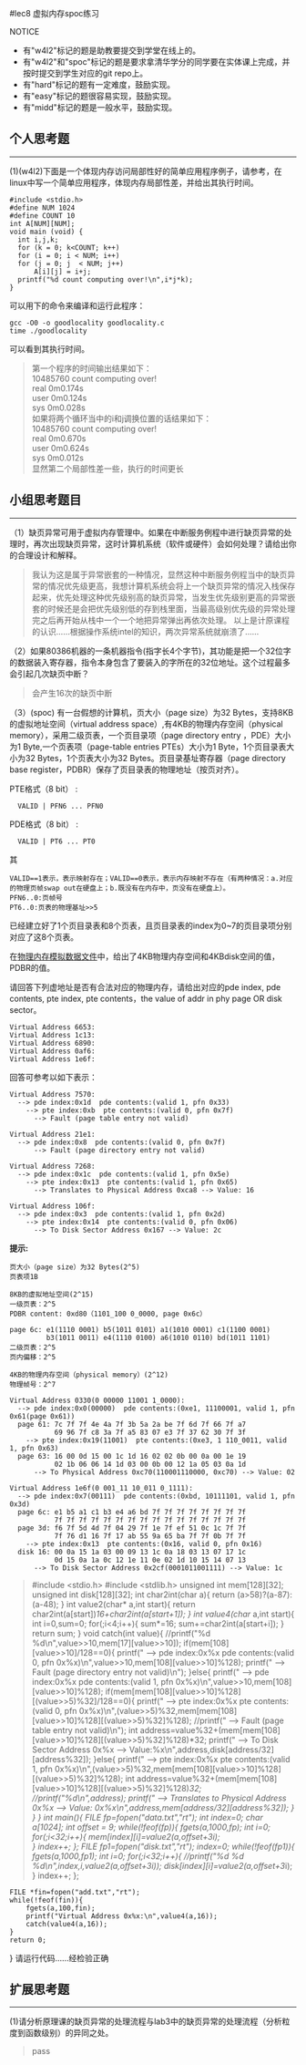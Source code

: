 #lec8 虚拟内存spoc练习


NOTICE
- 有"w4l2"标记的题是助教要提交到学堂在线上的。
- 有"w4l2"和"spoc"标记的题是要求拿清华学分的同学要在实体课上完成，并按时提交到学生对应的git repo上。
- 有"hard"标记的题有一定难度，鼓励实现。
- 有"easy"标记的题很容易实现，鼓励实现。
- 有"midd"标记的题是一般水平，鼓励实现。


## 个人思考题
---
(1)(w4l2)下面是一个体现内存访问局部性好的简单应用程序例子，请参考，在linux中写一个简单应用程序，体现内存局部性差，并给出其执行时间。
```
#include <stdio.h>
#define NUM 1024
#define COUNT 10
int A[NUM][NUM];
void main (void) {
  int i,j,k;
  for (k = 0; k<COUNT; k++)
  for (i = 0; i < NUM; i++)
  for (j = 0; j	 < NUM; j++)
      A[i][j] = i+j;
  printf("%d count computing over!\n",i*j*k);
}
```
可以用下的命令来编译和运行此程序：
```
gcc -O0 -o goodlocality goodlocality.c
time ./goodlocality
```
可以看到其执行时间。

> 第一个程序的时间输出结果如下：  
10485760 count computing over!  
real	0m0.174s  
user	0m0.124s  
sys	0m0.028s  
如果将两个循环当中的i和j调换位置的话结果如下：  
10485760 count computing over!  
real	0m0.670s  
user	0m0.624s  
sys	0m0.012s  
显然第二个局部性差一些，执行的时间更长



## 小组思考题目
----

（1）缺页异常可用于虚拟内存管理中。如果在中断服务例程中进行缺页异常的处理时，再次出现缺页异常，这时计算机系统（软件或硬件）会如何处理？请给出你的合理设计和解释。

> 我认为这是属于异常嵌套的一种情况，显然这种中断服务例程当中的缺页异常的情况优先级更高，我想计算机系统会将上一个缺页异常的情况入栈保存起来，优先处理这种优先级别高的缺页异常，当发生优先级别更高的异常嵌套的时候还是会把优先级别低的存到栈里面，当最高级别优先级的异常处理完之后再开始从栈中一个一个地把异常弹出再依次处理。
以上是计原课程的认识……根据操作系统intel的知识，两次异常系统就崩溃了……

（2）如果80386机器的一条机器指令(指字长4个字节)，其功能是把一个32位字的数据装入寄存器，指令本身包含了要装入的字所在的32位地址。这个过程最多会引起几次缺页中断？
> 会产生16次的缺页中断

（3）(spoc) 有一台假想的计算机，页大小（page size）为32 Bytes，支持8KB的虚拟地址空间（virtual address space）,有4KB的物理内存空间（physical memory），采用二级页表，一个页目录项（page directory entry ，PDE）大小为1 Byte,一个页表项（page-table entries
PTEs）大小为1 Byte，1个页目录表大小为32 Bytes，1个页表大小为32 Bytes。页目录基址寄存器（page directory base register，PDBR）保存了页目录表的物理地址（按页对齐）。

PTE格式（8 bit） :
```
  VALID | PFN6 ... PFN0
```
PDE格式（8 bit） :
```
  VALID | PT6 ... PT0
```
其
```
VALID==1表示，表示映射存在；VALID==0表示，表示内存映射不存在（有两种情况：a.对应的物理页帧swap out在硬盘上；b.既没有在内存中，页没有在硬盘上）。
PFN6..0:页帧号
PT6..0:页表的物理基址>>5
```

已经建立好了1个页目录表和8个页表，且页目录表的index为0~7的页目录项分别对应了这8个页表。

在[物理内存模拟数据文件](./04-1-spoc-memdiskdata.md)中，给出了4KB物理内存空间和4KBdisk空间的值，PDBR的值。

请回答下列虚地址是否有合法对应的物理内存，请给出对应的pde index, pde contents, pte index, pte contents，the value of addr in phy page OR disk sector。
```
Virtual Address 6653:
Virtual Address 1c13:
Virtual Address 6890:
Virtual Address 0af6:
Virtual Address 1e6f:
```

回答可参考以如下表示：
```
Virtual Address 7570:
  --> pde index:0x1d  pde contents:(valid 1, pfn 0x33)
    --> pte index:0xb  pte contents:(valid 0, pfn 0x7f)
      --> Fault (page table entry not valid)
      
Virtual Address 21e1:
  --> pde index:0x8  pde contents:(valid 0, pfn 0x7f)
      --> Fault (page directory entry not valid)

Virtual Address 7268:
  --> pde index:0x1c  pde contents:(valid 1, pfn 0x5e)
    --> pte index:0x13  pte contents:(valid 1, pfn 0x65)
      --> Translates to Physical Address 0xca8 --> Value: 16

Virtual Address 106f:
  --> pde index:0x3  pde contents:(valid 1, pfn 0x2d)
    --> pte index:0x14  pte contents:(valid 0, pfn 0x06)
      --> To Disk Sector Address 0x167 --> Value: 2c
```
**提示:**
```
页大小（page size）为32 Bytes(2^5)
页表项1B

8KB的虚拟地址空间(2^15)
一级页表：2^5
PDBR content: 0xd80（1101_100 0_0000, page 0x6c）

page 6c: e1(1110 0001) b5(1011 0101) a1(1010 0001) c1(1100 0001)
         b3(1011 0011) e4(1110 0100) a6(1010 0110) bd(1011 1101)
二级页表：2^5
页内偏移：2^5

4KB的物理内存空间（physical memory）(2^12)
物理帧号：2^7

Virtual Address 0330(0 00000 11001 1_0000):
  --> pde index:0x0(00000)  pde contents:(0xe1, 11100001, valid 1, pfn 0x61(page 0x61))
  page 61: 7c 7f 7f 4e 4a 7f 3b 5a 2a be 7f 6d 7f 66 7f a7
           69 96 7f c8 3a 7f a5 83 07 e3 7f 37 62 30 7f 3f 
    --> pte index:0x19(11001)  pte contents:(0xe3, 1 110_0011, valid 1, pfn 0x63)
  page 63: 16 00 0d 15 00 1c 1d 16 02 02 0b 00 0a 00 1e 19
           02 1b 06 06 14 1d 03 00 0b 00 12 1a 05 03 0a 1d
      --> To Physical Address 0xc70(110001110000, 0xc70) --> Value: 02

Virtual Address 1e6f(0 001_11 10_011 0_1111):
  --> pde index:0x7(00111)  pde contents:(0xbd, 10111101, valid 1, pfn 0x3d)
  page 6c: e1 b5 a1 c1 b3 e4 a6 bd 7f 7f 7f 7f 7f 7f 7f 7f
           7f 7f 7f 7f 7f 7f 7f 7f 7f 7f 7f 7f 7f 7f 7f 7f
  page 3d: f6 7f 5d 4d 7f 04 29 7f 1e 7f ef 51 0c 1c 7f 7f
           7f 76 d1 16 7f 17 ab 55 9a 65 ba 7f 7f 0b 7f 7f 
    --> pte index:0x13  pte contents:(0x16, valid 0, pfn 0x16)
  disk 16: 00 0a 15 1a 03 00 09 13 1c 0a 18 03 13 07 17 1c 
           0d 15 0a 1a 0c 12 1e 11 0e 02 1d 10 15 14 07 13
      --> To Disk Sector Address 0x2cf(0001011001111) --> Value: 1c
```
> #include <stdio.h>
#include <stdlib.h>
unsigned int  mem[128][32];
unsigned int disk[128][32];
int char2int(char a){
	return (a>58)?(a-87):(a-48);
}
int value2(char* a,int start){
	return char2int(a[start])*16+char2int(a[start+1]);
}
int value4(char* a,int start){
	int i=0,sum=0;
	for(;i<4;i++){
		sum*=16;
		sum+=char2int(a[start+i]);
	}
	return sum;
}
void catch(int value){
	//printf("%d %d\n",value>>10,mem[17][value>>10]);
	if(mem[108][value>>10]/128==0){
		printf("	--> pde index:0x%x  pde contents:(valid 0, pfn 0x%x)\n",value>>10,mem[108][value>>10]%128);
      		printf("		--> Fault (page directory entry not valid)\n");
	}else{
		printf("	--> pde index:0x%x  pde contents:(valid 1, pfn 0x%x)\n",value>>10,mem[108][value>>10]%128);
		if(mem[mem[108][value>>10]%128][(value>>5)%32]/128==0){
			printf("		--> pte index:0x%x  pte contents:(valid 0, pfn 0x%x)\n",(value>>5)%32,mem[mem[108][value>>10]%128][(value>>5)%32]%128);
			//printf("			--> Fault (page table entry not valid)\n");
			int address=value%32+(mem[mem[108][value>>10]%128][(value>>5)%32]%128)*32;
			printf("			--> To Disk Sector Address 0x%x --> Value:%x\n",address,disk[address/32][address%32]);
		}else{
			printf("		--> pte index:0x%x  pte contents:(valid 1, pfn 0x%x)\n",(value>>5)%32,mem[mem[108][value>>10]%128][(value>>5)%32]%128);
			int address=value%32+(mem[mem[108][value>>10]%128][(value>>5)%32]%128)*32;
			//printf("%d\n",address);
			printf("			 --> Translates to Physical Address 0x%x --> Value: 0x%x\n",address,mem[address/32][address%32]);
		}
	}
}
int main(){
	FILE *fp=fopen("data.txt","rt");
	int index=0;
	char a[1024];
	int offset = 9;
	while(!feof(fp)){
		fgets(a,1000,fp);
		int i=0;
		for(;i<32;i++){
			mem[index][i]=value2(a,offset+3*i);		
		}
		index++;
	};
FILE *fp1=fopen("disk.txt","rt");
	index=0;
	while(!feof(fp1)){
		fgets(a,1000,fp1);
		int i=0;
		for(;i<32;i++){
			//printf("%d %d %d\n",index,i,value2(a,offset+3*i));
			disk[index][i]=value2(a,offset+3*i);		
		}
		index++;
	};

	FILE *fin=fopen("add.txt","rt");
	while(!feof(fin)){
		fgets(a,100,fin);
		printf("Virtual Address 0x%x:\n",value4(a,16));
		catch(value4(a,16));
	}
	return 0;
}
请运行代码……经检验正确

## 扩展思考题
---
(1)请分析原理课的缺页异常的处理流程与lab3中的缺页异常的处理流程（分析粒度到函数级别）的异同之处。
> pass
